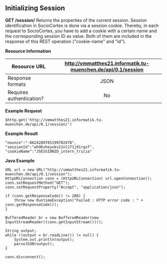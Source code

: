 
Initializing Session
--------------------

**GET /session/**
Returns the properties of the current session. 
Session identification in SocioCortex is done via a session cookie. Thereby, in each request to SocioCortex, you have to add a cookie with a certain name and the corresponding session ID as value. Both of them are included in the response of this REST operation ("cookie-name" and "id").

**Resource Information**

|  Resource URL | http://vmmatthes21.informatik.tu-muenchen.de/api/0.1/session       |
| ------------- |:-------------:|
| Response formats | JSON       |
| Requires authentication? | No |

**Example Request**

    $http.get('http://vmmatthes21.informatik.tu-muenchen.de/api/0.1/session/')

**Example Result**

    "nounce":"-8624289785199702478",
	"sessionId":"wh9bvheyxkv21nl271j91rgxf",
	"cookieName":"JSESSIONID_intern_tricia"

**Java Example**

    URL url = new URL("http://vmmatthes21.informatik.tu-muenchen.de/api/0.1/session");
	HttpURLConnection conn = (HttpURLConnection) url.openConnection();
	conn.setRequestMethod("GET");
	conn.setRequestProperty("Accept", "application/json");
	
	if (conn.getResponseCode() != 200) {
	    throw new RuntimeException("Failed : HTTP error code : " + conn.getResponseCode());
	}
	
	BufferedReader br = new BufferedReader(new InputStreamReader((conn.getInputStream())));
	
	String output;
	while ((output = br.readLine()) != null) {
	    System.out.println(output);
	    parseJSON(output);
	}
	
	conn.disconnect();
